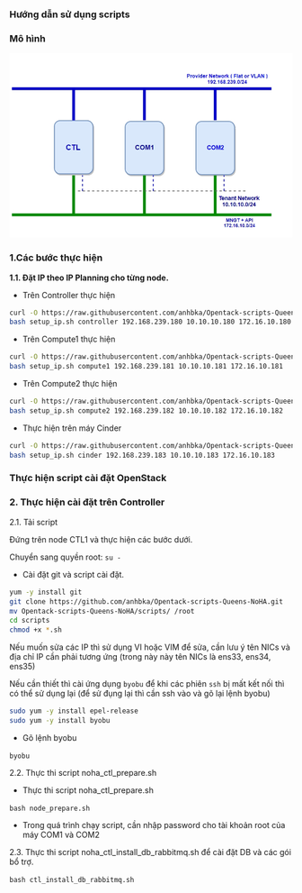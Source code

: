 ### Hướng dẫn sử dụng scripts

### Mô hình 

<img src="/img/1.jpg">

### 1.Các bước thực hiện

**1.1. Đặt IP theo IP Planning cho từng node.**

* Trên Controller thực hiện

``` sh
curl -O https://raw.githubusercontent.com/anhbka/Opentack-scripts-Queens-NoHA/master/scripts/setup_ip.sh
bash setup_ip.sh controller 192.168.239.180 10.10.10.180 172.16.10.180
```


* Trên Compute1 thực hiện

``` sh
curl -O https://raw.githubusercontent.com/anhbka/Opentack-scripts-Queens-NoHA/master/scripts/setup_ip.sh
bash setup_ip.sh compute1 192.168.239.181 10.10.10.181 172.16.10.181
```
* Trên Compute2 thực hiện

``` sh
curl -O https://raw.githubusercontent.com/anhbka/Opentack-scripts-Queens-NoHA/master/scripts/setup_ip.sh
bash setup_ip.sh compute2 192.168.239.182 10.10.10.182 172.16.10.182
```

* Thực hiện trên máy Cinder

``` sh
curl -O https://raw.githubusercontent.com/anhbka/Opentack-scripts-Queens-NoHA/master/scripts/setup_ip.sh
bash setup_ip.sh cinder 192.168.239.183 10.10.10.183 172.16.10.183
```

### Thực hiện script cài đặt OpenStack

### 2. Thực hiện cài đặt trên Controller

2.1. Tải script

Đứng trên node CTL1 và thực hiện các bước dưới.

Chuyển sang quyền root: 
`su -`

* Cài đặt git và script cài đặt.

``` sh
yum -y install git
git clone https://github.com/anhbka/Opentack-scripts-Queens-NoHA.git
mv Opentack-scripts-Queens-NoHA/scripts/ /root
cd scripts
chmod +x *.sh
```
Nếu muốn sửa các IP thì sử dụng VI hoặc VIM để sửa, cần lưu ý tên NICs và địa chỉ IP cần phải tương ứng (trong này này tên NICs là ens33, ens34, ens35)

Nếu cần thiết thì cài ứng dụng `byobu` để khi các phiên `ssh` bị mất kết nối thì có thể sử dụng lại (để sử đụng lại thì cần ssh vào và gõ lại lệnh byobu)

``` sh
sudo yum -y install epel-release
sudo yum -y install byobu
```
* Gõ lệnh byobu

`byobu`

2.2. Thực thi script noha_ctl_prepare.sh

* Thực thi script noha_ctl_prepare.sh

`bash node_prepare.sh`

* Trong quá trình chạy script, cần nhập password cho tài khoản root của máy COM1 và COM2

2.3. Thực thi script noha_ctl_install_db_rabbitmq.sh để cài đặt DB và các gói bổ trợ.

`bash ctl_install_db_rabbitmq.sh`























